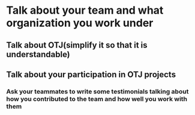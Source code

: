 # Talk about your team and what organization you work under 




## Talk about OTJ(simplify it so that it is understandable)




## Talk about your participation in OTJ projects


### Ask your teammates to write some testimonials talking about how you contributed to the team and how well you work with them 
